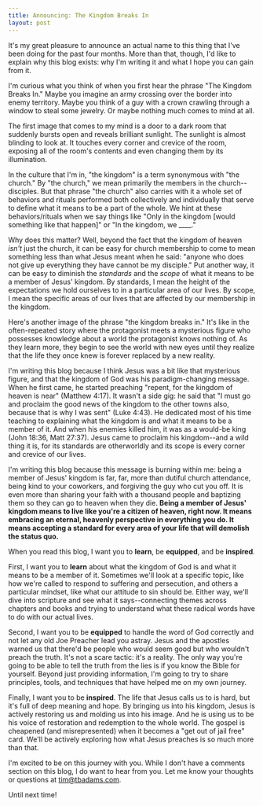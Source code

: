 ```yaml
---
title: Announcing: The Kingdom Breaks In
layout: post
---
```


It's my great pleasure to announce an actual name to this thing that I've been doing for the past four months. More than that, though, I'd like to explain why this blog exists: why I'm writing it and what I hope you can gain from it. 

I'm curious what you think of when you first hear the phrase "The Kingdom Breaks In." Maybe you imagine an army crossing over the border into enemy territory. Maybe you think of a guy with a crown crawling through a window to steal some jewelry. Or maybe nothing much comes to mind at all.

The first image that comes to my mind is a door to a dark room that suddenly bursts open and reveals brilliant sunlight. The sunlight is almost blinding to look at. It touches every corner and crevice of the room, exposing all of the room's contents and even changing them by its illumination.

In the culture that I'm in, "the kingdom" is a term synonymous with "the church." By "the church," we mean primarily the members in the church--disciples. But that phrase "the church" also carries with it a whole set of behaviors and rituals performed both collectively and individually that serve to define what it means to be a part of the whole. We hint at these behaviors/rituals when we say things like "Only in the kingdom \[would something like that happen\]" or "In the kingdom, we \_\_\_\_." 

Why does this matter? Well, beyond the fact that the kingdom of heaven *isn't* just the church, it can be easy for church membership to come to mean something less than what Jesus meant when he said: "anyone who does not give up everything they have cannot be my disciple." Put another way, it can be easy to diminish the *standards* and the *scope* of what it means to be a member of Jesus' kingdom. By standards, I mean the height of the expectations we hold ourselves to in a particular area of our lives. By scope, I mean the specific areas of our lives that are affected by our membership in the kingdom.

Here's another image of the phrase "the kingdom breaks in." It's like in the often-repeated story where the protagonist meets a mysterious figure who possesses knowledge about a world the protagonist knows nothing of. As they learn more, they begin to see the world with new eyes until they realize that the life they once knew is forever replaced by a new reality.

I'm writing this blog because I think Jesus was a bit like that mysterious figure, and that the kingdom of God was his paradigm-changing message. When he first came, he started preaching "repent, for the kingdom of heaven is near" (Matthew 4:17). It wasn't a side gig: he said that "I must go and proclaim the good news of the kingdom to the other towns also, because that is why I was sent" (Luke 4:43). He dedicated most of his time teaching to explaining what the kingdom is and what it means to be a member of it. And when his enemies killed him, it was as a would-be king (John 18:36, Matt 27:37). Jesus came to proclaim his kingdom--and a wild thing it is, for its standards are otherworldly and its scope is every corner and crevice of our lives.

I'm writing this blog because this message is burning within me: being a member of Jesus' kingdom is far, far, more than dutiful church attendance, being kind to your coworkers, and forgiving the guy who cut you off. It is even more than sharing your faith with a thousand people and baptizing them so they can go to heaven when they die. **Being a member of Jesus' kingdom means to live like you're a citizen of heaven, right now. It means embracing an eternal, heavenly perspective in everything you do. It means accepting a standard for every area of your life that will demolish the status quo.** 

When you read this blog, I want you to **learn**, be **equipped**, and be **inspired**. 

First, I want you to **learn** about what the kingdom of God is and what it means to be a member of it. Sometimes we'll look at a specific topic, like how we're called to respond to suffering and persecution, and others a particular mindset, like what our attitude to sin should be. Either way, we'll dive into scripture and see what it says--connecting themes across chapters and books and trying to understand what these radical words have to do with our actual lives. 

Second, I want you to be **equipped** to handle the word of God correctly and not let any old Joe Preacher lead you astray. Jesus and the apostles warned us that there'd be people who would seem good but who wouldn't preach the truth. It's not a scare tactic: it's a reality. The only way you're going to be able to tell the truth from the lies is if you know the Bible for yourself. Beyond just providing information, I'm going to try to share principles, tools, and techniques that have helped me on my own journey. 

Finally, I want you to be **inspired**. The life that Jesus calls us to is hard, but it's full of deep meaning and hope. By bringing us into his kingdom, Jesus is actively restoring us and molding us into his image. And he is using us to be his voice of restoration and redemption to the whole world. The gospel is cheapened (and misrepresented) when it becomes a "get out of jail free" card. We'll be actively exploring how what Jesus preaches is so much more than that.

I'm excited to be on this journey with you. While I don't have a comments section on this blog, I do want to hear from you. Let me know your thoughts or questions at tim@tbadams.com.

Until next time!
